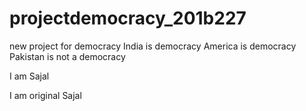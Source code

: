# projectdemocracy_201b227
new project for democracy
 India is democracy
 America is democracy
Pakistan is not a democracy

I am Sajal

I am original Sajal


